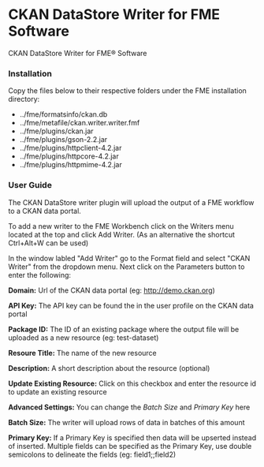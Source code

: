 # CKAN DataStore Writer for FME Software
CKAN DataStore Writer for FME® Software


### Installation

Copy the files below to their respective folders under the FME installation directory:
- ../fme/formatsinfo/ckan.db
- ../fme/metafile/ckan.writer.writer.fmf
- ../fme/plugins/ckan.jar
- ../fme/plugins/gson-2.2.jar
- ../fme/plugins/httpclient-4.2.jar
- ../fme/plugins/httpcore-4.2.jar
- ../fme/plugins/httpmime-4.2.jar


### User Guide

The CKAN DataStore writer plugin will upload the output of a FME workflow to a CKAN data portal.

To add a new writer to the FME Workbench click on the Writers menu located at the top and click Add Writer.
(As an alternative the shortcut Ctrl+Alt+W can be used)

In the window labled "Add Writer" go to the Format field and select "CKAN Writer" from the dropdown menu.
Next click on the Parameters button to enter the following:

**Domain:** Url of the CKAN data portal (eg: http://demo.ckan.org)

**API Key:** The API key can be found the in the user profile on the CKAN data portal

**Package ID:** The ID of an existing package where the output file will be uploaded as a new resource (eg: test-dataset)

**Resoure Title:** The name of the new resource

**Description:** A short description about the resource (optional)

**Update Existing Resource:** Click on this checkbox and enter the resource id to update an existing resource

**Advanced Settings:** You can change the _Batch Size_ and _Primary Key_ here

**Batch Size:** The writer will upload rows of data in batches of this amount

**Primary Key:** If a Primary Key is specified then data will be upserted instead of inserted.
Multiple fields can be specified as the Primary Key, use double semicolons to delineate the fields (eg: field1;;field2)
